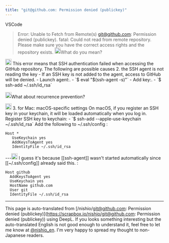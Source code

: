 ```yaml
---
title: "git@github.com: Permission denied (publickey)"
---
```


VSCode
> Error: Unable to Fetch from Remote(s)
>  git@github.com: Permission denied (publickey).
>  fatal: Could not read from remote repository.
>  Please make sure you have the correct access rights
>  and the repository exists.
<img src='https://scrapbox.io/api/pages/nishio-en/nishio/icon' alt='nishio.icon' height="19.5"/>What do you mean?
<img src='https://scrapbox.io/api/pages/nishio-en/gpt/icon' alt='gpt.icon' height="19.5"/>
This error means that SSH authentication failed when accessing the GitHub repository. The following are possible causes
2. the SSH agent is not reading the key
- If an SSH key is not added to the agent, access to GitHub will be denied.
- Launch agent:.
    - `$ eval "$(ssh-agent -s)"`
- Add key:.
    - `$ ssh-add ~/.ssh/id_rsa`

<img src='https://scrapbox.io/api/pages/nishio-en/nishio/icon' alt='nishio.icon' height="19.5"/>What about recurrence prevention?

<img src='https://scrapbox.io/api/pages/nishio-en/gpt/icon' alt='gpt.icon' height="19.5"/>
3. for Mac: macOS-specific settings
On macOS, if you register an SSH key in your keychain, it will be loaded automatically when you log in.
Register SSH key to keychain:
- `$ ssh-add --apple-use-keychain ~/.ssh/id_rsa`
Add the following to ~/.ssh/config
:

```
Host *
   UseKeychain yes
   AddKeysToAgent yes
   IdentityFile ~/.ssh/id_rsa
```



---<img src='https://scrapbox.io/api/pages/nishio-en/nishio/icon' alt='nishio.icon' height="19.5"/>
I guess it's because [[ssh-agent]] wasn't started automatically since [[~/.ssh/config]] already said this.
:

```
Host github
  AddKeysToAgent yes
  UseKeychain yes
  HostName github.com
  User git
  IdentityFile ~/.ssh/id_rsa
```


---
This page is auto-translated from [/nishio/git@github.com: Permission denied (publickey)](https://scrapbox.io/nishio/git@github.com: Permission denied (publickey)) using DeepL. If you looks something interesting but the auto-translated English is not good enough to understand it, feel free to let me know at [@nishio_en](https://twitter.com/nishio_en). I'm very happy to spread my thought to non-Japanese readers.